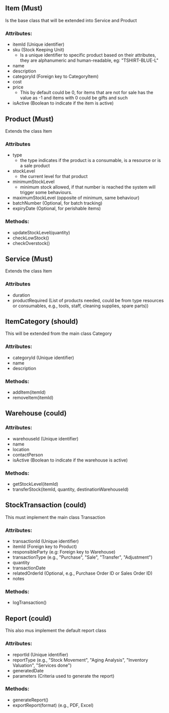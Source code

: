 ## Item (Must)
Is the base class that will be extended into Service and Product

### Attributes:
- itemId (Unique identifier)
- sku (Stock Keeping Unit)
  - Is a unique identifier to specific product based on their attributes, they are alphanumeric and human-readable, eg: "TSHIRT-BLUE-L"
- name
- description
- categoryId (Foreign key to CategoryItem)
- cost
- price
  - This by default could be 0, for items that are not for sale has the value as -1 and items with 0 could be gifts and such
- isActive (Boolean to indicate if the item is active)

## Product (Must)
Extends the class Item

### Attributes
- type
  - the type indicates if the product is a consumable, is a resource or is a sale product
- stockLevel
  - the current level for that product
- minimumStockLevel
  - minimum stock allowed, if that number is reached the system will trigger some behaviours.
- maximumStockLevel (opposite of minimum, same behaviour)
- batchNumber (Optional, for batch tracking)
- expiryDate (Optional, for perishable items)
### Methods:
- updateStockLevel(quantity)
- checkLowStock()
- checkOverstock()

## Service (Must)
Extends the class Item

### Attributes
- duration
- productRequired (List of products needed, could be from type resources or consumables, e.g., tools, staff, cleaning supplies, spare parts))

## ItemCategory (should)
This will be extended from the main class Category
### Attributes:
- categoryId (Unique identifier)
- name
- description

### Methods:
- addItem(itemId)
- removeItem(itemId)


## Warehouse (could)
### Attributes:
- warehouseId (Unique identifier)
- name
- location
- contactPerson
- isActive (Boolean to indicate if the warehouse is active)

### Methods:
- getStockLevel(itemId)
- transferStock(itemId, quantity, destinationWarehouseId)

## StockTransaction (could)
This must implement the main class Transaction
### Attributes:
- transactionId (Unique identifier)
- itemId (Foreign key to Product)
- responsibleParty (e.g: Foreign key to Warehouse)
- transactionType (e.g., "Purchase", "Sale", "Transfer", "Adjustment")
- quantity
- transactionDate
- relatedOrderId (Optional, e.g., Purchase Order ID or Sales Order ID)
- notes

### Methods:
- logTransaction()

## Report (could)
This also mus implement the default report class
### Attributes:
- reportId (Unique identifier)
- reportType (e.g., "Stock Movement", "Aging Analysis", "Inventory Valuation", "Services done")
- generatedDate
- parameters (Criteria used to generate the report)

### Methods:
- generateReport()
- exportReport(format) (e.g., PDF, Excel)

